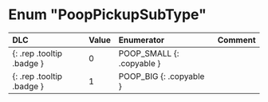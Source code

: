 # Enum "PoopPickupSubType"
|DLC|Value|Enumerator|Comment|
|:--|:--|:--|:--|
|[ ](#){: .rep .tooltip .badge }|0 |POOP_SMALL {: .copyable } |  |
|[ ](#){: .rep .tooltip .badge }|1 |POOP_BIG {: .copyable } |  |
